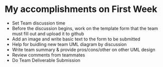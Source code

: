 # My accomplishments on First Week

- Set Team discussion time
- Before the discussion begins, work on the template form that the team must fill out and upload it to github
- Add an image and write basic text to the form to be submitted 
- Help for buidling new team UML diagram by discussion
- Write team summary & provide pros/cons/other on other UML design 
- Review comments from teammates
- Do Team Deliverable Submission
